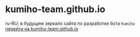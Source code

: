 # kumiho-team.github.io
ru-RU; в будущем зеркало сайта по разработке бота `Kumiho`<br>
<a href="https://kumiho-team.github.io/">перейти на kumiho-team.github.io</a>

